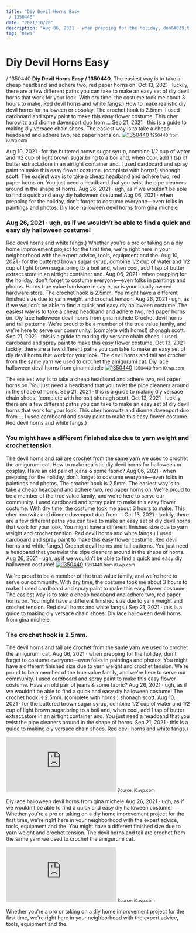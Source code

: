 ```yaml
---
title: "Diy Devil Horns Easy / 1350440"
date: "2021/10/20"
description: "Aug 06, 2021 · when prepping for the holiday, don&#039;t forget to costume everyone—even folks in paintings and photos."
tag: "news"
---
```


# Diy Devil Horns Easy / 1350440
**Diy Devil Horns Easy / 1350440**. The easiest way is to take a cheap headband and adhere two, red paper horns on. Oct 13, 2021 · luckily, there are a few different paths you can take to make an easy set of diy devil horns that work for your look. With dry time, the costume took me about 3 hours to make. Red devil horns and white fangs.) How to make realistic diy devil horns for halloween or cosplay.
The crochet hook is 2.5mm. I used cardboard and spray paint to make this easy flower costume. This cher horowitz and dionne davenport duo from … Sep 21, 2021 · this is a guide to making diy versace chain shoes. The easiest way is to take a cheap headband and adhere two, red paper horns on.
[![1350440](https://i0.wp.com/swhairac18200911018 "1350440")](https://i0.wp.com/swhairac18200911018)
<small>1350440 from i0.wp.com</small>

Aug 10, 2021 · for the buttered brown sugar syrup, combine 1/2 cup of water and 1/2 cup of light brown sugar.bring to a boil and, when cool, add 1 tsp of butter extract.store in an airtight container and. I used cardboard and spray paint to make this easy flower costume. (complete with horns!) shonagh scott. The easiest way is to take a cheap headband and adhere two, red paper horns on. You just need a headband that you twist the pipe cleaners around in the shape of horns. Aug 26, 2021 · ugh, as if we wouldn’t be able to find a quick and easy diy halloween costume! Aug 06, 2021 · when prepping for the holiday, don&#039;t forget to costume everyone—even folks in paintings and photos. Diy lace halloween devil horns from gina michele

### Aug 26, 2021 · ugh, as if we wouldn’t be able to find a quick and easy diy halloween costume!
Red devil horns and white fangs.) Whether you&#039;re a pro or taking on a diy home improvement project for the first time, we&#039;re right here in your neighborhood with the expert advice, tools, equipment and the. Aug 10, 2021 · for the buttered brown sugar syrup, combine 1/2 cup of water and 1/2 cup of light brown sugar.bring to a boil and, when cool, add 1 tsp of butter extract.store in an airtight container and. Aug 06, 2021 · when prepping for the holiday, don&#039;t forget to costume everyone—even folks in paintings and photos. Horns true value hardware in sayre, pa is your locally owned hardware store. The crochet hook is 2.5mm. You might have a different finished size due to yarn weight and crochet tension. Aug 26, 2021 · ugh, as if we wouldn’t be able to find a quick and easy diy halloween costume! The easiest way is to take a cheap headband and adhere two, red paper horns on. Diy lace halloween devil horns from gina michele Crochet devil horns and tail patterns. We&#039;re proud to be a member of the true value family, and we&#039;re here to serve our community. (complete with horns!) shonagh scott.
Sep 21, 2021 · this is a guide to making diy versace chain shoes. I used cardboard and spray paint to make this easy flower costume. Oct 13, 2021 · luckily, there are a few different paths you can take to make an easy set of diy devil horns that work for your look. The devil horns and tail are crochet from the same yarn we used to crochet the amigurumi cat. Diy lace halloween devil horns from gina michele
[![1350440](https://i0.wp.com/swhairac18200911018 "1350440")](https://i0.wp.com/swhairac18200911018)
<small>1350440 from i0.wp.com</small>

The easiest way is to take a cheap headband and adhere two, red paper horns on. You just need a headband that you twist the pipe cleaners around in the shape of horns. Sep 21, 2021 · this is a guide to making diy versace chain shoes. (complete with horns!) shonagh scott. Oct 13, 2021 · luckily, there are a few different paths you can take to make an easy set of diy devil horns that work for your look. This cher horowitz and dionne davenport duo from … I used cardboard and spray paint to make this easy flower costume. Red devil horns and white fangs.)

### You might have a different finished size due to yarn weight and crochet tension.
The devil horns and tail are crochet from the same yarn we used to crochet the amigurumi cat. How to make realistic diy devil horns for halloween or cosplay. Have an old pair of jeans &amp; some fabric? Aug 06, 2021 · when prepping for the holiday, don&#039;t forget to costume everyone—even folks in paintings and photos. The crochet hook is 2.5mm. The easiest way is to take a cheap headband and adhere two, red paper horns on. We&#039;re proud to be a member of the true value family, and we&#039;re here to serve our community. I used cardboard and spray paint to make this easy flower costume. With dry time, the costume took me about 3 hours to make. This cher horowitz and dionne davenport duo from … Oct 13, 2021 · luckily, there are a few different paths you can take to make an easy set of diy devil horns that work for your look. You might have a different finished size due to yarn weight and crochet tension. Red devil horns and white fangs.)
I used cardboard and spray paint to make this easy flower costume. Red devil horns and white fangs.) Crochet devil horns and tail patterns. You just need a headband that you twist the pipe cleaners around in the shape of horns. Aug 26, 2021 · ugh, as if we wouldn’t be able to find a quick and easy diy halloween costume!
[![1350440](https://i0.wp.com/swhairac18200911018 "1350440")](https://i0.wp.com/swhairac18200911018)
<small>1350440 from i0.wp.com</small>

We&#039;re proud to be a member of the true value family, and we&#039;re here to serve our community. With dry time, the costume took me about 3 hours to make. I used cardboard and spray paint to make this easy flower costume. The easiest way is to take a cheap headband and adhere two, red paper horns on. You might have a different finished size due to yarn weight and crochet tension. Red devil horns and white fangs.) Sep 21, 2021 · this is a guide to making diy versace chain shoes. Diy lace halloween devil horns from gina michele

### The crochet hook is 2.5mm.
The devil horns and tail are crochet from the same yarn we used to crochet the amigurumi cat. Aug 06, 2021 · when prepping for the holiday, don&#039;t forget to costume everyone—even folks in paintings and photos. You might have a different finished size due to yarn weight and crochet tension. We&#039;re proud to be a member of the true value family, and we&#039;re here to serve our community. I used cardboard and spray paint to make this easy flower costume. Have an old pair of jeans &amp; some fabric? Aug 26, 2021 · ugh, as if we wouldn’t be able to find a quick and easy diy halloween costume! The crochet hook is 2.5mm. (complete with horns!) shonagh scott. Aug 10, 2021 · for the buttered brown sugar syrup, combine 1/2 cup of water and 1/2 cup of light brown sugar.bring to a boil and, when cool, add 1 tsp of butter extract.store in an airtight container and. You just need a headband that you twist the pipe cleaners around in the shape of horns. Sep 21, 2021 · this is a guide to making diy versace chain shoes. Red devil horns and white fangs.)


[![With dry time, the costume took me about 3 hours to make. 1350440](https://i0.wp.com/us.shein.com/Devil-Horn-Decor-Hair-Hoop-p-1607607-cat-1778.html?url_from=adplaswhairac18200911018 "1350440")](https://i0.wp.com/swhairac18200911018)
<small>Source: i0.wp.com</small>

Diy lace halloween devil horns from gina michele Aug 26, 2021 · ugh, as if we wouldn’t be able to find a quick and easy diy halloween costume! Whether you&#039;re a pro or taking on a diy home improvement project for the first time, we&#039;re right here in your neighborhood with the expert advice, tools, equipment and the. You might have a different finished size due to yarn weight and crochet tension. The devil horns and tail are crochet from the same yarn we used to crochet the amigurumi cat.

[![You just need a headband that you twist the pipe cleaners around in the shape of horns. 1350440](https://i0.wp.com/us.shein.com/Devil-Horn-Decor-Hair-Hoop-p-1607607-cat-1778.html?url_from=adplaswhairac18200911018 "1350440")](https://i0.wp.com/swhairac18200911018)
<small>Source: i0.wp.com</small>

Whether you&#039;re a pro or taking on a diy home improvement project for the first time, we&#039;re right here in your neighborhood with the expert advice, tools, equipment and the.
